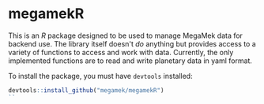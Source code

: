 # megamekR

This is an *R* package designed to be used to manage MegaMek data for backend use. 
The library itself doesn't *do* anything but provides access to a variety of 
functions to access and work with data. Currently, the only implemented functions
are to read and write planetary data in yaml format.

To install the package, you must have `devtools` installed:

```r
devtools::install_github("megamek/megamekR")
``

